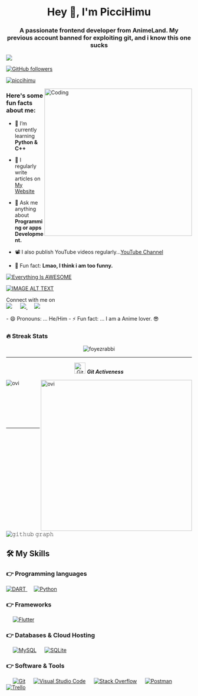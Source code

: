 <h1 align="center">Hey 💝, I'm PicciHimu</h1>
<h3 align="center">A passionate frontend developer from AnimeLand. My previous account banned for exploiting git, and i know this one sucks</h3>

<img src="https://profile-counter.glitch.me/foyezrabbi/count.svg">

[![GitHub followers](https://img.shields.io/github/followers/foyezrabbi.svg?style=social&label=Followers)](https://github.com/foyezrabbi?tab=followers)

<!-- Add the navbar here <img src="https://komarev.com/ghpvc/?username=foyezrabbi&label=Views&color=brightgreen&style=flat-square" alt="views on github" /> -->

<p align="left"> <a href="https://www.youtube.com/channel/UCIFbnPw_X_gdz4ai2U9-TFQ?sub_confirmation=1" target="_blank"><img src="https://img.shields.io/twitter/follow/piccihimu?logo=youtube&style=for-the-badge" alt="piccihimu" /></a> </p>
<img align="right" alt="Coding" width="400" src="https://media.giphy.com/media/9cPNiRhlV6RJI2KjHF/giphy.gif">
<h3> Here's some fun facts about me: </h3>

- 🔭 I’m currently learning **Python & C++**

- 📝 I regularly write articles on [My Website](https://piccihimu.bio.link)

- 💬 Ask me anything about **Programming or apps Development.**
           
- 📽 I also publish YouTube videos regularly...[YouTube Channel](https://www.youtube.com/channel/UCIFbnPw_X_gdz4ai2U9-TFQ)

- 🌠 Fun fact: **Lmao, I think i am too funny.**




 
[![Everything Is AWESOME](https://img.youtube.com/vi/StTqXEQ2l-Y/0.jpg)](https://www.youtube.com/watch?v=StTqXEQ2l-Y "Everything Is AWESOME")

[![IMAGE ALT TEXT](http://damien.pobel.fr/images/youtube-video-github.gif)](https://www.youtube.com/watch?v=StTqXEQ2l-Y "Everything Is AWESOME")


<p>Connect with me on
<br>	
<a target="_blank" href="mailto:infiniterabbiex@gmail.com"
><img src="https://img.shields.io/badge/-Gmail-D14836?style=for-the-badge&logo=Gmail&logoColor=white"></img></a>
&emsp;
<a target="_blank" href="https://twitter.com/piccihimu"><img src="https://img.shields.io/badge/-Twitter-1DA1F2?style=for-the-badge&logo=Twitter&logoColor=white"></img>
</a>
&emsp;
<a target="_blank" href="https://www.linkedin.com/in/foyez-rabbi-756049242/"><img src="https://img.shields.io/badge/-LinkedIn-0077B5?style=for-the-badge&logo=Linkedin&logoColor=white"></img></a>
&emsp;
<!-- <a target="_blank" href="https://medium.com/@foyezrabbi"><img src="https://img.shields.io/badge/Medium-12100E?style=for-the-badge&logo=medium&logoColor=white"></img></a> -->









<br>
</p>
- 😄 Pronouns: ... He/Him
- ⚡ Fun fact: ... I am a Anime lover. 😎 

### 🔥 Streak Stats
<p align="center"><img src="https://github-readme-stats.vercel.app/api?username=foyezrabbi&theme=chartreuse-dark" alt="foyezrabbi"  /></p>

<hr>
<p align="center"><img src="https://media.giphy.com/media/W5eoZHPpUx9sapR0eu/giphy.gif" width="30px" alt="Git"/>&nbsp;<i><b>Git Activeness</b></i></p>
<p><img align="left" src="https://github-readme-stats.vercel.app/api/top-langs?username=foyezrabbi&show_icons=true&locale=en&layout=compact&theme=chartreuse-dark" alt="ovi" /></p>
<p>&nbsp;<img align="right" src="https://github-readme-stats.vercel.app/api?username=foyezrabbi&show_icons=true&locale=en&theme=chartreuse-dark" alt="ovi" width="410" /></p>
<br><br><br><br><br>

<hr>



![𝚐𝚒𝚝𝚑𝚞𝚋 𝚐𝚛𝚊𝚙𝚑](https://activity-graph.herokuapp.com/graph?username=foyezrabbi&theme=chartreuse-dark&hide_border=true&area=true)



## 🛠️ My Skills

### 👉 Programming languages

<p align="left"> 
  <a href="https://dart.dev/">
    <img alt="DART" src="https://img.shields.io/badge/Dart-0175C2?style=for-the-badge&logo=dart&logoColor=white"/>
  </a>
&emsp;
<a href="https://python.org/">
    <img alt="Python" src="https://img.shields.io/badge/Python-FFD43B?style=for-the-badge&logo=python&logoColor=darkgreen"/>
  </a>
<!--   &emsp;
<a href="https://www.java.com/en/">
    <img alt="Java" src="https://img.shields.io/badge/Java-ED8B00?style=for-the-badge&logo=java&logoColor=white"/>
  </a> -->


</p>

### 👉 Frameworks
<p align="left"> 
&emsp;
  <a href="https://flutter.dev/" target="_blank"> 
     <img alt="Flutter" src="https://img.shields.io/badge/Flutter-02569B?style=for-the-badge&logo=flutter&logoColor=white">
   </a>
<!--   &emsp; 
  <a href="https://www.tensorflow.org/" target="_blank"> 
   <img alt="TensorFlow" src="https://img.shields.io/badge/TensorFlow-FF6F00?style=for-the-badge&logo=TensorFlow&logoColor=white">
  </a>    -->
<!--   &emsp; -->
<!--   &emsp;
  <a href="https://pytorch.org/" target="_blank"> 
    <img alt="Pytorch" src="https://img.shields.io/badge/PyTorch-EE4C2C?style=for-the-badge&logo=PyTorch&logoColor=white"/>
  </a>
</p> -->

### 👉 Databases & Cloud Hosting
<p align="left">
  &emsp;
    <a href="https://www.mysql.com/"><img alt="MySQL" src="https://img.shields.io/badge/MySQL-00000F?style=for-the-badge&logo=mysql&logoColor=white"></a>
  &emsp;
    <a href="https://www.sqlite.org/"><img alt="SQLite" src ="https://img.shields.io/badge/SQLite-07405E?style=for-the-badge&logo=sqlite&logoColor=white"/></a>
<!--   &emsp;
    <a href="https://www.github.com"><img alt="GitHub Pages" src="https://img.shields.io/badge/GitHub-100000?style=for-the-badge&logo=github&logoColor=white"></a> -->
  &emsp;
 </p>

 ### 👉 Software & Tools
 
<p>
<!--   &emsp;
    <a href="#"><img alt="Codepen" src="https://img.shields.io/badge/Codepen-000000?style=for-the-badge&logo=codepen&logoColor=white"></a> -->
  &emsp;
    <a href="#"><img alt="Git" src="https://img.shields.io/badge/Git-F05032?style=for-the-badge&logo=git&logoColor=white"></a>
<!--   &emsp;
    <a href="#"><img alt="Linux" src="https://img.shields.io/badge/Linux-FCC624?style=for-the-badge&logo=linux&logoColor=black"></a> -->
<!--   &emsp;
    <a href="#"><img alt="Google Colab" src="https://img.shields.io/badge/Colab-F9AB00?style=for-the-badge&logo=googlecolab&color=525252"></a> -->
  &emsp;
    <a href="#"><img alt="Visual Studio Code" src="https://img.shields.io/badge/Visual_Studio_Code-0078D4?style=for-the-badge&logo=visual%20studio%20code&logoColor=white"></a>
  &emsp;
    <a href="#"><img alt="Stack Overflow" src="https://img.shields.io/badge/Stack_Overflow-FE7A16?style=for-the-badge&logo=stack-overflow&logoColor=white"></a>
<!-- &emsp;
    <a href="#"><img alt="Stack Overflow" src="https://img.shields.io/badge/manjaro-35BF5C?style=for-the-badge&logo=manjaro&logoColor=white"></a> -->
<!--     &emsp;
    <a href="#"><img alt="Docker" src="https://img.shields.io/badge/Docker-2CA5E0?style=for-the-badge&logo=docker&logoColor=white"></a> -->
     &emsp;
    <a href="#"><img alt="Postman" src="https://img.shields.io/badge/Postman-FF6C37?style=for-the-badge&logo=Postman&logoColor=white"></a>
<!--      &emsp;
    <a href="#"><img alt="AWS" src="https://img.shields.io/badge/Amazon_AWS-232F3E?style=for-the-badge&logo=amazon-aws&logoColor=white"></a> -->
    &emsp;
    <a href="#"><img alt="Trello" src="https://img.shields.io/badge/Trello-0052CC?style=for-the-badge&logo=trello&logoColor=white"></a>
<!--     &emsp;
     <a href="#"><img alt="TFigma" src="https://img.shields.io/badge/Figma-F24E1E?style=for-the-badge&logo=figma&logoColor=white"></a> -->
<!--     &emsp; <a href="#"><img alt="Jira" src="https://img.shields.io/badge/Jira-0052CC?style=for-the-badge&logo=Jira&logoColor=white"></a>
    &emsp; -->
    
</p>
<!-- <p align="center"><img src="https://media.giphy.com/media/QaMcXSekUWx7aogAUr/giphy.gif" width="30" />&nbsp;Git profile Trophies</p><br>
<img src="https://github-profile-trophy.vercel.app/?username=AhmedCodor&theme=chartreuse-dark" /> -->


<br/>
